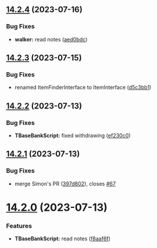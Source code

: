 ## [14.2.4](https://github.com/Torwent/WaspLib/compare/v14.2.3...v14.2.4) (2023-07-16)


### Bug Fixes

* **walker:** read notes ([aed0bdc](https://github.com/Torwent/WaspLib/commit/aed0bdc6fb42d44a46e72b373eee1c42751d946b))



## [14.2.3](https://github.com/Torwent/WaspLib/compare/v14.2.2...v14.2.3) (2023-07-15)


### Bug Fixes

* renamed ItemFinderInterface to ItemInterface ([d5c3bb1](https://github.com/Torwent/WaspLib/commit/d5c3bb18f888d99d7ef5833c6927092b8220e081))



## [14.2.2](https://github.com/Torwent/WaspLib/compare/v14.2.1...v14.2.2) (2023-07-13)


### Bug Fixes

* **TBaseBankScript:** fixed withdrawing ([ef230c0](https://github.com/Torwent/WaspLib/commit/ef230c0ac0ffef8f3450435b8e693331a6e2a7cb))



## [14.2.1](https://github.com/Torwent/WaspLib/compare/v14.2.0...v14.2.1) (2023-07-13)


### Bug Fixes

* merge Simon's PR ([397d802](https://github.com/Torwent/WaspLib/commit/397d802f81fd2296d2fb5a32ca2db5f21cc7acdf)), closes [#67](https://github.com/Torwent/WaspLib/issues/67)



# [14.2.0](https://github.com/Torwent/WaspLib/compare/v14.1.3...v14.2.0) (2023-07-13)


### Features

* **TBaseBankScript:** read notes ([f8aaf6f](https://github.com/Torwent/WaspLib/commit/f8aaf6f26cac945a4049c362a960135c6669bf61))



